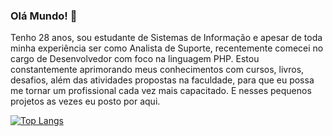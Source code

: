### Olá Mundo! 👋

Tenho 28 anos, sou estudante de Sistemas de Informação e apesar de toda minha experiência ser como Analista de Suporte, recentemente comecei no cargo de Desenvolvedor com foco na linguagem PHP.
Estou constantemente aprimorando meus conhecimentos com cursos, livros, desafios, além das atividades propostas na faculdade, para que eu possa me tornar um profissional cada vez mais capacitado. E nesses pequenos projetos as vezes eu posto por aqui.

[![Top Langs](https://github-readme-stats-sigma-five.vercel.app/api/top-langs/?username=thiagofslima&layout=compact&theme=dracula&hide=hack&hide_title=true&langs_count=4)](https://github.com/anuraghazra/github-readme-stats)
